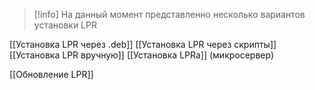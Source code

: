 > [!info] 
> На данный момент представленно несколько вариантов установки LPR

[[Установка LPR через .deb]]
[[Установка LPR через скрипты]]
[[Установка LPR вручную]]
[[Установка LPRa]] (микросервер)

[[Обновление LPR]]